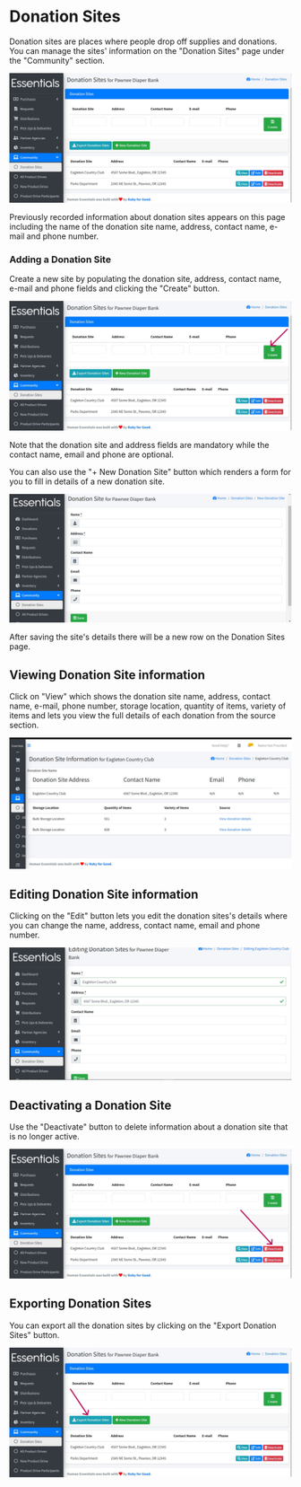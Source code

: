 # Donation Sites

Donation sites are places where people drop off supplies and donations. You can manage the sites' information on the "Donation Sites" page under the "Community" section. 

![Donation Sites](images/community/donation_sites/donation_sites.jpg)

Previously recorded information about donation sites appears on this page including the name of the donation site name, address, contact name, e-mail and phone number.

### Adding a Donation Site

Create a new site by populating the donation site, address, contact name, e-mail and phone fields and clicking the "Create" button. 

![Create Donation_Site](images/community/donation_sites/create_donation_site.jpg)

Note that the donation site and address fields are mandatory while the contact name, email and phone are optional.

You can also use the "+ New Donation Site" button which renders a form for you to fill in details of a new donation site.

![Add Donation_Site](images/community/donation_sites/add_new_donation_site.jpg)

After saving the site's details there will be a new row on the Donation Sites page.

## Viewing Donation Site information

Click on "View" which shows the donation site name, address, contact name, e-mail, phone number, storage location, quantity of items, variety of items	and lets you view the full details of each donation from the source section. 

![Donation Sites Details](images/community/donation_sites/donation_sites_details.jpg)

## Editing Donation Site information

Clicking on the "Edit" button lets you edit the donation sites's details where you can change the name, address, contact name, email and phone number.

![Edit Donation Site Details](images/community/donation_sites/edit_donation_site.jpg)

## Deactivating a Donation Site

Use the "Deactivate" button to delete information about a donation site that is no longer active.

![Deactivate Donation Sites](images/community/donation_sites/deactivate_donation_site.jpg)

## Exporting Donation Sites

You can export all the donation sites by clicking on the "Export Donation Sites" button.

![Export Donation Sites](images/community/donation_sites/export_donation_sites.jpg)